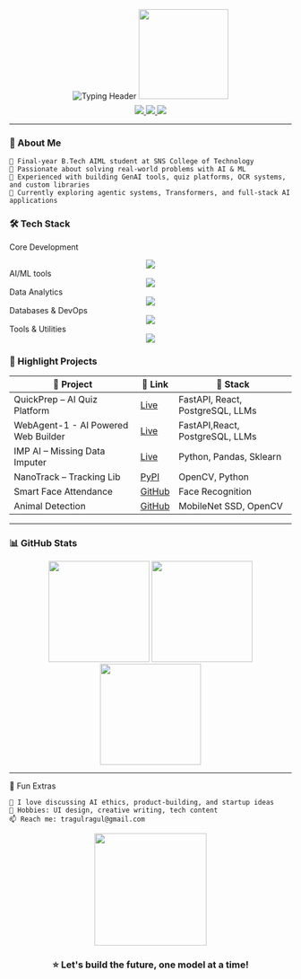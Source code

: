 
<div align="center">
  <!-- Animated typing header -->
  <img src="https://readme-typing-svg.demolab.com?font=Fira+Code&size=26&duration=3800&pause=800&color=38BDF8&center=true&vCenter=true&width=800&height=100&lines=Hi+%F0%9F%91%8B%2C+I'm+Ragul+T.;AI+%7C+ML+%7C+Python+Developer;Always+Learning+%26+Building+Cool+Things" alt="Typing Header" />

  <!-- Floating avatar animation -->
  <img src="https://media.giphy.com/media/hvRJCLFzcasrR4ia7z/giphy.gif" height="160" style="animation: float 3s ease-in-out infinite" />
</div>

<!-- Animated divider -->
<div align="center">
  <img src="https://github.com/ragultv/ragultv/assets/88057013/ccb4c3d6-5f5d-4f5f-9b8f-7f4c1e2d4d4e" width="100%" height="8" />
</div>

<div align="center">
  <!-- Social badges with hover effects -->
  <a href="https://www.linkedin.com/in/ragul-t-">
    <img src="https://img.shields.io/badge/LinkedIn-0A66C2?style=for-the-badge&logo=linkedin&logoColor=white&labelColor=101010" />
  </a>
  <a href="https://github.com/ragultv">
    <img src="https://img.shields.io/badge/GitHub-181717?style=for-the-badge&logo=github&logoColor=white&labelColor=101010" />
  </a>
  <a href="https://quickprepai.netlify.app">
    <img src="https://img.shields.io/badge/🚀_QuickPrep-LIVE-8A2BE2?style=for-the-badge&labelColor=101010" />
  </a>
</div>

---

### 🧠 About Me
```text
🔭 Final-year B.Tech AIML student at SNS College of Technology  
🌟 Passionate about solving real-world problems with AI & ML  
🚀 Experienced with building GenAI tools, quiz platforms, OCR systems, and custom libraries  
🎯 Currently exploring agentic systems, Transformers, and full-stack AI applications
```

### 🛠️ Tech Stack
Core Development
<div align="center"> <img src="https://skillicons.dev/icons?i=python,c,django,fastapi,flask,react,ts,js,html,css" /> </div>
AI/ML tools
<div align="center"> <img src="https://skillicons.dev/icons?i=pytorch,tensorflow,opencv,sklearn,generativeai,langchain,huggingface" /> </div>
Data Analytics
<div align="center"> <img src="https://skillicons.dev/icons?i=numpy,pandas,matplotlib,seaborn,r" /> </div>
Databases & DevOps
<div align="center"> <img src="https://skillicons.dev/icons?i=postgres,mysql,docker,github,git" /> </div>
Tools & Utilities
<div align="center"> <img src="https://skillicons.dev/icons?i=vscode,pycharm,postman,figma" /> </div>

### 🚀 Highlight Projects

| 🔧 Project | 🔗 Link | 🚀 Stack |
|-----------|---------|----------|
| QuickPrep – AI Quiz Platform | [Live](https://quickprepai.netlify.app) | FastAPI, React, PostgreSQL, LLMs |
| WebAgent-1 - AI Powered Web Builder | [Live](https://webagent-1.netlify.app) | FastAPI,React, PostgreSQL, LLMs |
| IMP AI – Missing Data Imputer | [Live](https://imputation-ai.onrender.com) | Python, Pandas, Sklearn |
| NanoTrack – Tracking Lib | [PyPI](https://pypi.org/project/nanotrack/) | OpenCV, Python |
| Smart Face Attendance | [GitHub](https://github.com/ragultv/smart-face-attendance-system) | Face Recognition |
| Animal Detection | [GitHub](https://github.com/ragultv/ANIMAL-DETECTION) | MobileNet SSD, OpenCV |

---

### 📊 GitHub Stats

<div align="center">
  <img src="https://github-readme-stats.vercel.app/api?username=ragultv&show_icons=true&theme=tokyonight&hide_border=true" height="180" />
  <img src="https://github-readme-stats.vercel.app/api/top-langs/?username=ragultv&layout=compact&theme=tokyonight&hide_border=true" height="180" />
  <br/>
  <img src="https://streak-stats.demolab.com?user=ragultv&theme=tokyonight&hide_border=true&border_radius=5" height="180" />
</div>

---

🌈 Fun Extras
```text
💬 I love discussing AI ethics, product-building, and startup ideas  
🎨 Hobbies: UI design, creative writing, tech content  
📫 Reach me: tragulragul@gmail.com
```
<div align="center">
  <img src="https://media.giphy.com/media/3o7qE1YN7aBOFPRw8E/giphy.gif" width="200" />
  <h3 style="animation: floatText 4s infinite ease-in-out"> ⭐ Let's build the future, one model at a time! </h3>
</div>

